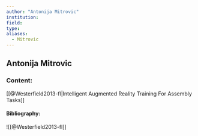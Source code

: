 ```yaml
---
author: "Antonija Mitrovic"
institution:
field:
type:
aliases:
  - Mitrovic
---
```


## Antonija Mitrovic

### Content:
[[@Westerfield2013-fl|Intelligent Augmented Reality Training For Assembly Tasks]]

#### Bibliography:

![[@Westerfield2013-fl]]